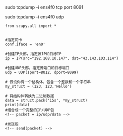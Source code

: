 sudo tcpdump -i ens4f0 tcp port 8091 

sudo tcpdump -i ens4f0 udp

```
from scapy.all import *


#指定网卡
conf.iface = 'en0'

#创建IP头部，指定源IP和目标IP
ip = IP(src="192.168.10.147", dst="43.143.103.114")

#创建UDP头部，指定源端口和目标端口
udp = UDP(sport=8012, dport=8099)

# 假设你有一个结构体，包含一个整数和一个字符串
my_struct = (123, 123,'Hello')

# 将结构体转换为二进制数据
data = struct.pack('i5s', *my_struct)
print(data)
#组合成一个完整的IP/UDP包
<!-- packet = ip/udp/data -->

#发送包
<!-- send(packet) -->
```